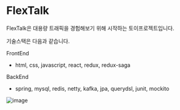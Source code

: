 # FlexTalk
FlexTalk은 대용량 트래픽을 경험해보기 위해 시작하는 토이프로젝트입니다.

기술스택은 다음과 같습니다.

FrontEnd
 - html, css, javascript, react, redux, redux-saga 

BackEnd
 - spring, mysql, redis, netty, kafka, jpa, querydsl, junit, mockito


![image](https://user-images.githubusercontent.com/16433283/131493699-b010e58e-b2ec-4798-be19-2f0fea3d53bf.png)


